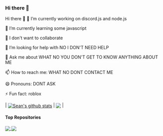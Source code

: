 ### Hi there 👋

Hi there 👋
🔭 I’m currently working on discord.js and node.js

🌱 I’m currently learning some javascript

👯 I don't want to collaborate

🤔 I’m looking for help with NO I DON'T NEED HELP

💬 Ask me about WHAT NO YOU DON'T GET TO KNOW ANYTHING ABOUT ME

📫 How to reach me: WHAT NO DONT CONTACT ME

😄 Pronouns: DONT ASK

⚡ Fun fact: roblox


| <a href="https://github.com/ImSe4n/Imroid-v2"><img align="center" src="https://github-readme-stats.vercel.app/api?username=ImSe4n&show_icons=true&include_all_commits=true&theme=buefy&hide_border=true" alt="Sean's github stats" /></a> | <a href="https://github.com/ImSe4n/Imroid-v2"><img align="center" src="https://github-readme-stats.vercel.app/api/top-langs/?username=ImSe4n&layout=compact&theme=buefy&hide_border=true" /></a> |

#### Top Repositories


<a href="https://github.com/ImSe4n/Imroid-v2">
  <img align="center" src="https://github-readme-stats.vercel.app/api/pin/?username=ImSe4n&repo=Imroid-v3&theme=buefy" />
</a>
<a href="https://github.com/ImSe4n/Imroid-v2">
  <img align="center" src="https://github-readme-stats.vercel.app/api/pin/?username=ImSe4n&repo=ImSe4n&theme=buefy" />
</a>
